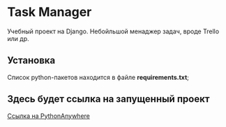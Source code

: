 # Task Manager
Учебный проект на Django. Небойльшой менаджер задач, вроде Trello или др.

## Установка
Список python-пакетов находится в файле **requirements.txt**;

## Здесь будет ссылка на запущенный проект
[Ссылка на PythonAnywhere](http://mathmurdull.pythonanywhere.com/)